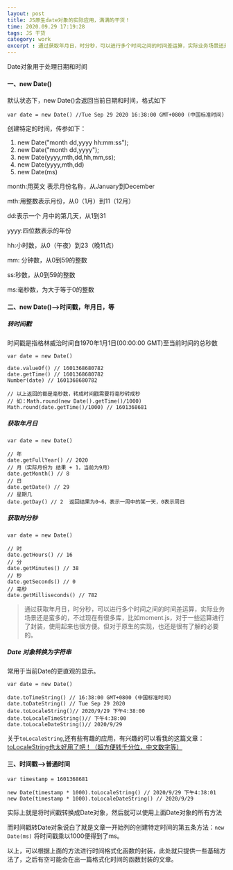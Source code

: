 ```yaml
---
layout: post
title: JS原生date对象的实际应用，满满的干货！
time: 2020.09.29 17:19:28
tags: JS 干货
category: work
excerpt : 通过获取年月日，时分秒，可以进行多个时间之间的时间差运算，实际业务场景还是蛮多的，不过现在有很多库，比如moment.js，对于一些运算进行了封装，使用起来也很方便。但对于原生的实现，也还是很有了解的必要的。
---
```


Date对象用于处理日期和时间

#### 一、new Date()
默认状态下，new Date()会返回当前日期和时间，格式如下
```
var date = new Date() //Tue Sep 29 2020 16:38:00 GMT+0800 (中国标准时间)
```
创建特定的时间，传参如下：

1. new Date("month dd,yyyy hh:mm:ss"); 
2. new Date("month dd,yyyy"); 
3. new Date(yyyy,mth,dd,hh,mm,ss); 
4. new Date(yyyy,mth,dd)
5. new Date(ms)
 
month:用英文 表示月份名称，从January到December 

mth:用整数表示月份，从0（1月）到11（12月）

dd:表示一个 月中的第几天，从1到31

yyyy:四位数表示的年份 

hh:小时数，从0（午夜）到23（晚11点） 

mm: 分钟数，从0到59的整数 

ss:秒数，从0到59的整数 

ms:毫秒数，为大于等于0的整数 

#### 二、new Date()——>时间戳，年月日，等
##### 转时间戳
时间戳是指格林威治时间自1970年1月1日(00:00:00 GMT)至当前时间的总秒数
```
var date = new Date()

date.valueOf() // 1601368680782
date.getTime() // 1601368680782
Number(date) // 1601368680782

// 以上返回的都是毫秒数，转成时间戳需要将毫秒转成秒
// 如：Math.round(new Date().getTime()/1000)
Math.round(date.getTime()/1000) // 1601368681
```

##### 获取年月日
```
var date = new Date()

// 年
date.getFullYear() // 2020
// 月（实际月份为 结果 + 1，当前为9月）
date.getMonth() // 8
// 日
date.getDate() // 29
// 星期几
date.getDay() // 2  返回结果为0~6，表示一周中的某一天，0表示周日

```
##### 获取时分秒
```
var date = new Date()

// 时
date.getHours() // 16
// 分
date.getMinutes() // 38
// 秒
date.getSeconds() // 0
// 毫秒
date.getMilliseconds() // 782
```

> 通过获取年月日，时分秒，可以进行多个时间之间的时间差运算，实际业务场景还是蛮多的，不过现在有很多库，比如moment.js，对于一些运算进行了封装，使用起来也很方便。但对于原生的实现，也还是很有了解的必要的。

##### Date 对象转换为字符串
常用于当前Date的更直观的显示。
```
var date = new Date()

date.toTimeString() // 16:38:00 GMT+0800 (中国标准时间)
date.toDateString() // Tue Sep 29 2020
date.toLocaleString()// 2020/9/29 下午4:38:00
date.toLocaleTimeString()// 下午4:38:00
date.toLocaleDateString()// 2020/9/29
```

关于`toLocaleString`,还有些有趣的应用，有兴趣的可以看我的这篇文章：[toLocaleString也太好用了吧！（超方便转千分位，中文数字等）](https://seven777777.github.io/myblog/work/2020/09/29/toLocaleString/)


#### 三、时间戳——>普通时间
```
var timestamp = 1601368681

new Date(timestamp * 1000).toLocaleString() // 2020/9/29 下午4:38:01
new Date(timestamp * 1000).toLocaleDateString() // 2020/9/29
```

实际上就是将时间戳转换成Date对象，然后就可以使用上面Date对象的所有方法

而时间戳转Date对象说白了就是文章一开始列的创建特定时间的第五条方法：`new Date(ms)` 将时间戳乘以1000便得到了ms。


以上，可以根据上面的方法进行时间格式化函数的封装，此处就只提供一些基础方法了，之后有空可能会在出一篇格式化时间的函数封装的文章。